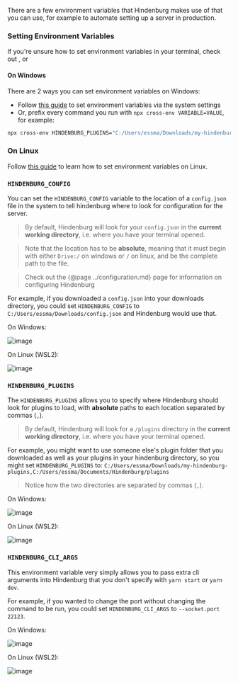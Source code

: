 There are a few environment variables that Hindenburg makes use of that you can use, for example to automate setting up a server in production.

### Setting Environment Variables
If you're unsure how to set environment variables in your terminal, check out , or

#### On Windows
There are 2 ways you can set environment variables on Windows:

* Follow [this guide](https://www.minitool.com/news/environment-variables-windows-10-005.html) to set environment variables via the system settings
* Or, prefix every command you run with `npx cross-env VARIABLE=VALUE`, for example:

```sh
npx cross-env HINDENBURG_PLUGINS="C:/Users/essma/Downloads/my-hindenburg-plugins,C:/Users/essma/Documents/Hindenburg/plugins" yarn start
```

### On Linux
Follow [this guide](https://phoenixnap.com/kb/linux-set-environment-variable#ftoc-heading-9) to learn how to set environment variables on Linux.

### `HINDENBURG_CONFIG`
You can set the `HINDENBURG_CONFIG` variable to the location of a `config.json` file in the system to tell hindenburg where to look for configuration for the server.

> By default, Hindenburg will look for your `config.json` in the **current working directory**, i.e. where you have your terminal opened.

> Note that the location has to be **absolute**, meaning that it must begin with either `Drive:/` on windows or `/` on linux, and be the complete path to the file.

> Check out the {@page ../configuration.md} page for information on configuring Hindenburg

For example, if you downloaded a `config.json` into your downloads directory, you could set `HINDENBURG_CONFIG` to `C:/Users/essma/Downloads/config.json` and Hindenburg would use that.

On Windows:

![image](https://user-images.githubusercontent.com/60631511/144691905-6af9bb0e-53d1-4e50-ac9e-72406ac73d33.png)

On Linux (WSL2):

![image](https://user-images.githubusercontent.com/60631511/144691372-44e34c72-69b0-4289-915f-1e12f759fac2.png)

### `HINDENBURG_PLUGINS`
The `HINDENBURG_PLUGINS` allows you to specify where Hindenburg should look for plugins to load, with **absolute** paths to each location separated by commas (`,`).

> By default, Hindenburg will look for a `/plugins` directory in the **current working directory**, i.e. where you have your terminal opened.

For example, you might want to use someone else's plugin folder that you downloaded as well as your plugins in your hindenburg directory, so you might set `HINDENBURG_PLUGINS` to:
`C:/Users/essma/Downloads/my-hindenburg-plugins,C:/Users/essma/Documents/Hindenburg/plugins`

> Notice how the two directories are separated by commas (`,`).

On Windows:

![image](https://user-images.githubusercontent.com/60631511/144691936-b73582bd-0c34-4451-8f30-cf48ae5cc3d1.png)

On Linux (WSL2):

![image](https://user-images.githubusercontent.com/60631511/144691992-bb446c6b-83e0-4187-b99d-7a32e598a788.png)

### `HINDENBURG_CLI_ARGS`
This environment variable very simply allows you to pass extra cli arguments into Hindenburg that you don't specify with `yarn start` or `yarn dev`.

For example, if you wanted to change the port without changing the command to be run, you could set `HINDENBURG_CLI_ARGS` to `--socket.port 22123`.

On Windows:

![image](https://user-images.githubusercontent.com/60631511/144692048-57915458-c4b7-4fe4-9bf2-feb16c988089.png)

On Linux (WSL2):

![image](https://user-images.githubusercontent.com/60631511/144692313-e5db0b48-b9eb-4089-9f89-cada1fa724f6.png)
